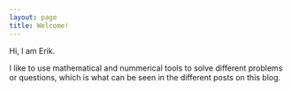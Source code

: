 ```yaml
---
layout: page
title: Welcome!
---
```


<style>
table {
  margin: 0 auto;
  margin-bottom: 0rem;
  width: 100%;
  border: 0px solid #ffffff;
  border-collapse: collapse;
}
td,
th {
  padding: .25rem .5rem;
  border: 0px solid #ffffff;
}
tbody tr:nth-child(odd) td,
tbody tr:nth-child(odd) th {
  background-color: #ffffff;
}
</style>


<p>Hi, I am Erik.</p>

<p>I like to use mathematical and nummerical tools to solve different problems or questions, which is what can be seen in the different posts on this blog.</p>

<center>
<a href="{{ site.data.social-media.github.href }}{{ site.data.social-media.github.id }}" title="{{ site.data.social-media.github.title }}"><i class="fab {{ site.data.social-media.github.fa-icon }} fa-3x"></i></a>
<a href="{{ site.data.social-media.reddit.href }}{{ site.data.social-media.reddit.id }}" title="{{ site.data.social-media.reddit.title }}"><i class="fab {{ site.data.social-media.reddit.fa-icon }} fa-3x"></i></a>
<a href="{{ site.data.social-media.twitter.href }}{{ site.data.social-media.twitter.id }}" title="{{ site.data.social-media.twitter.title }}"><i class="fab {{ site.data.social-media.twitter.fa-icon }} fa-3x"></i></a>
<a href="{{ site.data.social-media.bluesky.href }}{{ site.data.social-media.bluesky.id }}" title="{{ site.data.social-media.bluesky.title }}"><i class="fab {{ site.data.social-media.bluesky.fa-icon }} fa-3x"></i></a>
<a href="{{ site.data.social-media.linkedin.href }}{{ site.data.social-media.linkedin.id }}" title="{{ site.data.social-media.linkedin.title }}"><i class="fab {{ site.data.social-media.linkedin.fa-icon }} fa-3x"></i></a>
<a href="{{ site.data.social-media.email.href }}{{ site.data.social-media.email.id }}" title="{{ site.data.social-media.email.title }}"><i class="fa {{ site.data.social-media.email.fa-icon }} fa-3x"></i></a>
</center>
